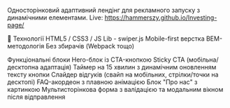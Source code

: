 Односторінковий адаптивний лендінг для рекламного запуску з динамічними елементами.
Live:  https://hammerszy.github.io/Investing-page/

🚀 Технології
HTML5 / CSS3 / JS 
Lib - swiper.js
Mobile-first верстка
BEM-методологія
Без збирачів (Webpack тощо)

Функціональні блоки
Hero-блок із CTA-кнопкою
Sticky CTA (мобільна/десктопна адаптація)
Таймер на 15 хвилин з динамічним оновленням тексту кнопки
Слайдер відгуків (свайп на мобільних, стрілки/точки на десктопі)
FAQ-акордеон з плавною анімацією
Блок "Про нас" з картинкою
Мультисторінкова форма з валідацією та модальним вікном після відправлення
